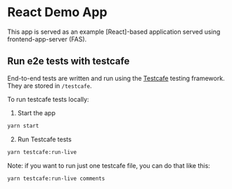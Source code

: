 # React Demo App

This app is served as an example [React]-based application served using frontend-app-server (FAS).

## Run e2e tests with testcafe

End-to-end tests are written and run using the [Testcafe](https://github.com/DevExpress/testcafe) testing framework. They are stored in `/testcafe`.

To run testcafe tests locally:

1. Start the app

```sh
yarn start
```

2. Run Testcafe tests

```sh
yarn testcafe:run-live
```

Note: if you want to run just one testcafe file, you can do that like this:

```sh
yarn testcafe:run-live comments
```
